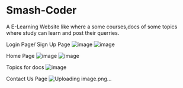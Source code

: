 # Smash-Coder
A E-Learning Website like where a some courses,docs of some topics where study can learn and post their querries.

Login Page/ Sign Up Page
![image](https://user-images.githubusercontent.com/63167946/132472143-7d7db13b-4392-41cc-ab96-2aca1c843667.png)
![image](https://user-images.githubusercontent.com/63167946/132472410-cdecf108-1425-4c50-a268-5513aa80138b.png)

Home Page
![image](https://user-images.githubusercontent.com/63167946/132472484-e9090247-e9fd-48e4-94d1-ea275fbdb27a.png)
![image](https://user-images.githubusercontent.com/63167946/132472616-81a2362b-6c08-4a1b-8a3a-1096e6f38deb.png)

Topics for docs
![image](https://user-images.githubusercontent.com/63167946/132472691-6e183086-104f-4037-aaf4-b39ec24be8b7.png)


Contact Us Page
![Uploading image.png…]()

